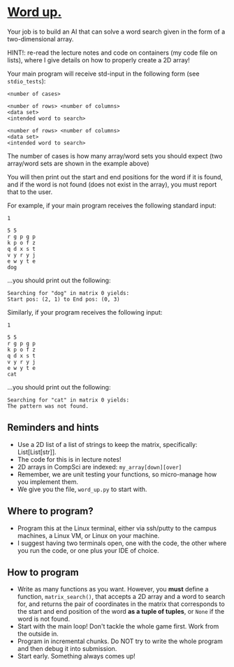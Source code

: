 # [Word up.](https://www.urbandictionary.com/define.php?term=word%20up)

Your job is to build an AI that can solve a word search given in the form of a two-dimensional array.

HINT!: re-read the lecture notes and code on containers (my code file on lists), where I give details on how to properly create a 2D array!

Your main program will receive std-input in the following form (see `stdio_tests`):
```
<number of cases>

<number of rows> <number of columns>
<data set>
<intended word to search>

<number of rows> <number of columns>
<data set>
<intended word to search>
```
The number of cases is how many array/word sets you should expect (two array/word sets are shown in the example above)

You will then print out the start and end positions for the word if it is found, and if the word is not found (does not exist in the array), you must report that to the user.

For example, if your main program receives the following standard input:
```
1

5 5
r g p g p
k p o f z
q d x s t
v y r y j
e w y t e
dog
```
...you should print out the following:
```
Searching for "dog" in matrix 0 yields:
Start pos: (2, 1) to End pos: (0, 3)

```

Similarly, if your program receives the following input:
```
1

5 5
r g p g p
k p o f z
q d x s t
v y r y j
e w y t e
cat
```
...you should print out the following:
```
Searching for "cat" in matrix 0 yields:
The pattern was not found.

```

## Reminders and hints
* Use a 2D list of a list of strings to keep the matrix, specifically: List[List[str]].
* The code for this is in lecture notes!
* 2D arrays in CompSci are indexed: `my_array[down][over]`
* Remember, we are unit testing your functions, so micro-manage how you implement them. 
* We give you the file, `word_up.py` to start with.

## Where to program?
- Program this at the Linux terminal, either via ssh/putty to the campus machines, a Linux VM, or Linux on your machine.
- I suggest having two terminals open, one with the code, the other where you run the code, or one plus your IDE of choice.

## How to program
- Write as many functions as you want.  However, you **must** define a
  function, `matrix_search()`, that accepts a 2D array and a word to search
  for, and returns the pair of coordinates in the matrix that corresponds to
  the start and end position of the word **as a tuple of tuples**, or `None` if
  the word is not found.
- Start with the main loop! Don't tackle the whole game first. Work from the outside in.
- Program in incremental chunks. Do NOT try to write the whole program and then debug it into submission. 
- Start early. Something always comes up!
